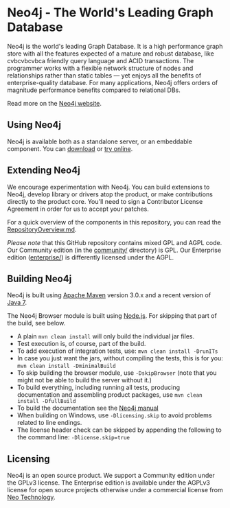 Neo4j - The World's Leading Graph Database
==========================================

Neo4j is the world's leading Graph Database. It is a high performance graph store with all the features expected of a mature and robust database, like cvbcvbcvbca friendly query language and ACID transactions. The programmer works with a flexible network structure of nodes and relationships rather than static tables — yet enjoys all the benefits of enterprise-quality database. For many applications, Neo4j offers orders of magnitude performance benefits compared to relational DBs.

Read more on the [Neo4j website](http://neo4j.org/).

Using Neo4j
-----------

Neo4j is available both as a standalone server, or an embeddable component. You can [download](http://neo4j.org/download/) or [try online](http://console.neo4j.org/).

Extending Neo4j
---------------

We encourage experimentation with Neo4j. You can build extensions to Neo4j, develop library or drivers atop the product, or make contributions directly to the product core. You'll need to sign a Contributor License Agreement in order for us to accept your patches.

For a quick overview of the components in this repository,
you can read the [RepositoryOverview.md](RepositoryOverview.md).


*Please note* that this GitHub repository contains mixed GPL and AGPL code. Our Community edition (in the [community/](community/) directory) is GPL. Our Enterprise edition ([enterprise/](enterprise/)) is differently licensed under the AGPL.

Building Neo4j
--------------

Neo4j is built using [Apache Maven](http://maven.apache.org/) version 3.0.x and a recent version of [Java 7](http://www.oracle.com/technetwork/java/javase/downloads/index.html).

The Neo4j Browser module is built using [Node.js](http://nodejs.org/). For skipping that part of the build, see below.

* A plain `mvn clean install` will only build the individual jar files. 
* Test execution is, of course, part of the build.
* To add execution of integration tests, use: `mvn clean install -DrunITs`
* In case you just want the jars, without compiling the tests, this is for you: `mvn clean install -DminimalBuild`
* To skip building the browser module, use `-DskipBrowser` (note that you might not be able to build the server without it.)
* To build everything, including running all tests, producing documentation and assembling product packages, use `mvn clean install -DfullBuild`
* To build the documentation see the [Neo4j manual](manual)
* When building on Windows, use `-Dlicensing.skip` to avoid problems related to line endings.
* The license header check can be skipped by appending the following to the command line: `-Dlicense.skip=true`

Licensing
---------

Neo4j is an open source product. We support a Community edition under the GPLv3 license. The Enterprise edition is available under the AGPLv3 license for open source projects otherwise under a commercial license from [Neo Technology](http://info.neotechnology.com/contactus.html).

